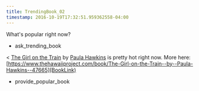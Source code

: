 ```yaml
---
title: TrendingBook_02
timestamp: 2016-10-19T17:32:51.959362558-04:00
---
```


What's popular right now?
* ask_trending_book

< [The Girl on the Train](BookTitle) by [Paula Hawkins](AuthorName) is pretty hot right now. More here: [https://www.thehawaiiproject.com/book/The-Girl-on-the-Train--by--Paula-Hawkins--47665](BookLink)
* provide_popular_book
